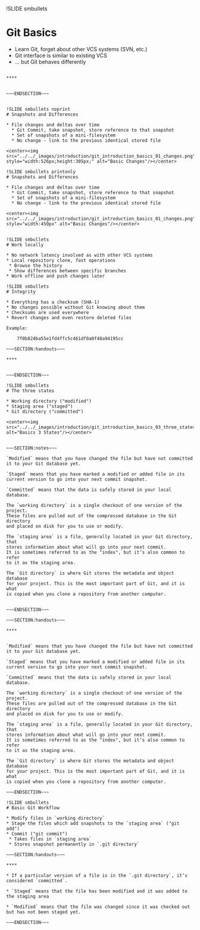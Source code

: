 !SLIDE smbullets
# Git Basics

* Learn Git, forget about other VCS systems (SVN, etc.)
* Git interface is similar to existing VCS
* ... but Git behaves differently

~~~SECTION:handouts~~~

****


~~~ENDSECTION~~~


!SLIDE smbullets noprint
# Snapshots and Differences

* File changes and deltas over time
  * Git Commit, take snapshot, store reference to that snapshot
  * Set of snapshots of a mini-filesystem
  * No change - link to the previous identical stored file

<center><img src="../../_images/introduction/git_introduction_basics_01_changes.png" style="width:526px;height:305px;" alt="Basic Changes"/></center>

!SLIDE smbullets printonly
# Snapshots and Differences

* File changes and deltas over time
  * Git Commit, take snapshot, store reference to that snapshot
  * Set of snapshots of a mini-filesystem
  * No change - link to the previous identical stored file

<center><img src="../../_images/introduction/git_introduction_basics_01_changes.png" style="width:450px" alt="Basic Changes"/></center>


!SLIDE smbullets
# Work locally

* No network latency involved as with other VCS systems
* Local repository clone, fast operations
 * Browse the history
 * Show differences between specific branches
* Work offline and push changes later

!SLIDE smbullets
# Integrity

* Everything has a checksum (SHA-1)
* No changes possible without Git knowing about them
* Checksums are used everywhere
* Revert changes and even restore deleted files

Example:

    7f0b824ba55e1fd4ffc5c461df0a0f48a94195cc

~~~SECTION:handouts~~~

****


~~~ENDSECTION~~~

!SLIDE smbullets
# The three states

* Working directory ("modified")
* Staging area ("staged")
* Git directory ("committed")

<center><img src="../../_images/introduction/git_introduction_basics_03_three_states.png" alt="Basics 3 States"/></center>


~~~SECTION:notes~~~

`Modified` means that you have changed the file but have not committed
it to your Git database yet.

`Staged` means that you have marked a modified or added file in its
current version to go into your next commit snapshot.

`Committed` means that the data is safely stored in your local database.

The `working directory` is a single checkout of one version of the project.
These files are pulled out of the compressed database in the Git directory
and placed on disk for you to use or modify.

The `staging area` is a file, generally located in your Git directory, that
stores information about what will go into your next commit.
It is sometimes referred to as the "index", but it’s also common to refer
to it as the staging area.

The `Git directory` is where Git stores the metadata and object database
for your project. This is the most important part of Git, and it is what
is copied when you clone a repository from another computer.


~~~ENDSECTION~~~

~~~SECTION:handouts~~~

****


`Modified` means that you have changed the file but have not committed
it to your Git database yet.

`Staged` means that you have marked a modified or added file in its
current version to go into your next commit snapshot.

`Committed` means that the data is safely stored in your local database.

The `working directory` is a single checkout of one version of the project.
These files are pulled out of the compressed database in the Git directory
and placed on disk for you to use or modify.

The `staging area` is a file, generally located in your Git directory, that
stores information about what will go into your next commit.
It is sometimes referred to as the "index", but it’s also common to refer
to it as the staging area.

The `Git directory` is where Git stores the metadata and object database
for your project. This is the most important part of Git, and it is what
is copied when you clone a repository from another computer.

~~~ENDSECTION~~~

!SLIDE smbullets
# Basic Git Workflow

* Modify files in `working directory`
* Stage the files which add snapshots to the `staging area` ("git add")
* Commit ("git commit")
 * Takes files in `staging area`
 * Stores snapshot permanently in `.git directory`

~~~SECTION:handouts~~~

****

* If a particular version of a file is in the `.git directory`, it’s considered `committed`.

* `Staged` means that the file has been modified and it was added to the staging area

* `Modified` means that the file was changed since it was checked out but has not been staged yet.

~~~ENDSECTION~~~

